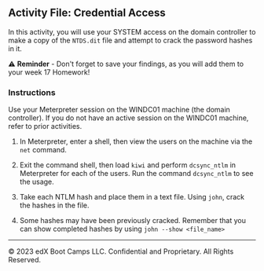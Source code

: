 ## Activity File: Credential Access

In this activity, you will use your SYSTEM access on the domain controller to make a copy of the `NTDS.dit` file and attempt to crack the password hashes in it.

⚠️ **Reminder** - Don't forget to save your findings, as you will add them to your week 17 Homework!


### Instructions

Use your Meterpreter session on the WINDC01 machine (the domain controller). If you do not have an active session on the WINDC01 machine, refer to prior activities.

1. In Meterpreter, enter a shell, then view the users on the machine via the `net` command.

2. Exit the command shell, then load `kiwi` and perform `dcsync_ntlm` in Meterpreter for each of the users. Run the command `dcsync_ntlm` to see the usage.

3. Take each NTLM hash and place them in a text file. Using `john`, crack the hashes in the file.

4. Some hashes may have been previously cracked. Remember that you can show completed hashes by using `john --show <file_name>`

---
&copy; 2023 edX Boot Camps LLC. Confidential and Proprietary. All Rights Reserved.



